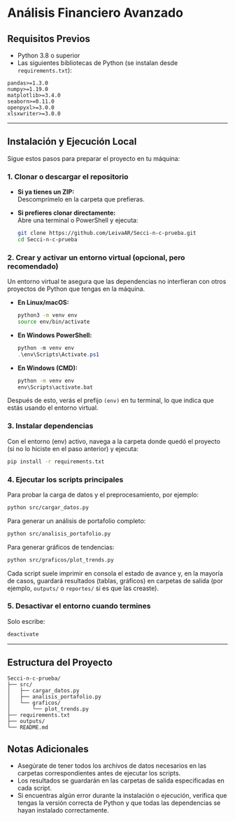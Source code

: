 # Análisis Financiero Avanzado

## Requisitos Previos

- Python 3.8 o superior  
- Las siguientes bibliotecas de Python (se instalan desde `requirements.txt`):

```
pandas>=1.3.0
numpy>=1.19.0
matplotlib>=3.4.0
seaborn>=0.11.0
openpyxl>=3.0.0
xlsxwriter>=3.0.0
```

---

## Instalación y Ejecución Local

Sigue estos pasos para preparar el proyecto en tu máquina:

### 1. Clonar o descargar el repositorio

- **Si ya tienes un ZIP:**  
  Descomprímelo en la carpeta que prefieras.  

- **Si prefieres clonar directamente:**  
  Abre una terminal o PowerShell y ejecuta:
  ```bash
  git clone https://github.com/LeivaAR/Secci-n-c-prueba.git
  cd Secci-n-c-prueba
  ```

### 2. Crear y activar un entorno virtual (opcional, pero recomendado)

Un entorno virtual te asegura que las dependencias no interfieran con otros proyectos de Python que tengas en la máquina.

- **En Linux/macOS:**
  ```bash
  python3 -m venv env
  source env/bin/activate
  ```

- **En Windows PowerShell:**
  ```powershell
  python -m venv env
  .\env\Scripts\Activate.ps1
  ```

- **En Windows (CMD):**
  ```cmd
  python -m venv env
  env\Scripts\activate.bat
  ```

Después de esto, verás el prefijo `(env)` en tu terminal, lo que indica que estás usando el entorno virtual.

### 3. Instalar dependencias

Con el entorno (env) activo, navega a la carpeta donde quedó el proyecto (si no lo hiciste en el paso anterior) y ejecuta:

```bash
pip install -r requirements.txt
```

### 4. Ejecutar los scripts principales

Para probar la carga de datos y el preprocesamiento, por ejemplo:

```bash
python src/cargar_datos.py
```

Para generar un análisis de portafolio completo:

```bash
python src/analisis_portafolio.py
```

Para generar gráficos de tendencias:

```bash
python src/graficos/plot_trends.py
```

Cada script suele imprimir en consola el estado de avance y, en la mayoría de casos, guardará resultados (tablas, gráficos) en carpetas de salida (por ejemplo, `outputs/` o `reportes/` si es que las creaste).

### 5. Desactivar el entorno cuando termines

Solo escribe:

```bash
deactivate
```

---

## Estructura del Proyecto

```
Secci-n-c-prueba/
├── src/
│   ├── cargar_datos.py
│   ├── analisis_portafolio.py
│   └── graficos/
│       └── plot_trends.py
├── requirements.txt
├── outputs/
└── README.md
```

## Notas Adicionales

- Asegúrate de tener todos los archivos de datos necesarios en las carpetas correspondientes antes de ejecutar los scripts.
- Los resultados se guardarán en las carpetas de salida especificadas en cada script.
- Si encuentras algún error durante la instalación o ejecución, verifica que tengas la versión correcta de Python y que todas las dependencias se hayan instalado correctamente.